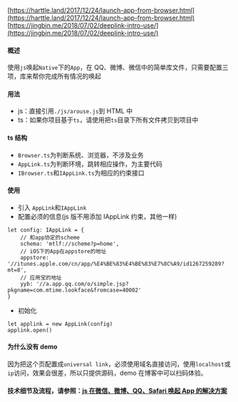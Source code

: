 [https://harttle.land/2017/12/24/launch-app-from-browser.html](https://harttle.land/2017/12/24/launch-app-from-browser.html)
[https://jingbin.me/2018/07/02/deeplink-intro-use/](https://jingbin.me/2018/07/02/deeplink-intro-use/)

#### 概述

使用`js`唤起`Native`下的`App`，在 QQ、微博、微信中的简单库文件，只需要配置三项，库来帮你完成所有情况的唤起

#### 用法

* js：直接引用`./js/arouse.js`到 HTML 中
* ts：如果你项目基于`ts`，请使用把`ts`目录下所有文件拷贝到项目中

#### ts 结构

* `Browser.ts`为判断系统、浏览器，不涉及业务
* `AppLink.ts`为判断环境，跳转相应操作，为主要代码
* `IBrowser.ts`和`IAppLink.ts`为相应的约束接口

#### 使用

* 引入 `AppLink`和`IAppLink`
* 配置必须的信息(js 版不用添加 IAppLink 约束，其他一样)

```
let config: IAppLink = {
    // 和app协定的scheme
    schema: 'mtlf://scheme?p=home',
    // iOS下的App在appstore的地址
    appstore: '//itunes.apple.com/cn/app/%E4%BE%83%E4%BE%83%E7%8C%A9/id1267259289?mt=8',
    // 应用宝的地址
    yyb: '//a.app.qq.com/o/simple.jsp?pkgname=com.mtime.lookface&fromcase=40002'
}
```

* 初始化

```
let applink = new AppLink(config)
applink.open()
```

#### 为什么没有 demo

因为把这个页配置成`universal link`，必须使用域名直接访问，使用`localhost`或`ip`访问，效果会很差，所以只提供源码，demo 在博客中可以扫码体验。

#### 技术细节及流程，请参照：[js 在微信、微博、QQ、Safari 唤起 App 的解决方案][1]

[1]: https://segmentfault.com/a/1190000012940046
